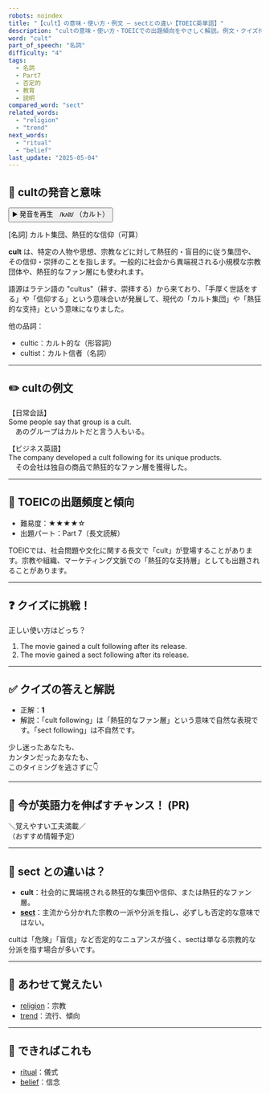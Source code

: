 ```yaml
---
robots: noindex
title: "【cult】の意味・使い方・例文 ― sectとの違い【TOEIC英単語】"
description: "cultの意味・使い方・TOEICでの出題傾向をやさしく解説。例文・クイズ付きでsectとの違いもわかりやすく学べます。"
word: "cult"
part_of_speech: "名詞"
difficulty: "4"
tags:
  - 名詞
  - Part7
  - 否定的
  - 教育
  - 説明
compared_word: "sect"
related_words:
  - "religion"
  - "trend"
next_words:
  - "ritual"
  - "belief"
last_update: "2025-05-04"
---
```


## 🔰 cultの発音と意味

<button class="play-audio" onclick="playTTS('cult')">
  <span class="play-audio-main">
    ▶️ 発音を再生　/kʌlt/
  </span>
  <span class="play-audio-sub">
    （カルト）
  </span>
</button>

[名詞] カルト集団、熱狂的な信仰（可算）

**cult** は、特定の人物や思想、宗教などに対して熱狂的・盲目的に従う集団や、その信仰・崇拝のことを指します。一般的に社会から異端視される小規模な宗教団体や、熱狂的なファン層にも使われます。

語源はラテン語の "cultus"（耕す、崇拝する）から来ており、「手厚く世話をする」や「信仰する」という意味合いが発展して、現代の「カルト集団」や「熱狂的な支持」という意味になりました。

他の品詞：  
- cultic：カルト的な（形容詞）
- cultist：カルト信者（名詞）

---

## ✏️ cultの例文

【日常会話】  
Some people say that group is a cult.  
　あのグループはカルトだと言う人もいる。

【ビジネス英語】  
The company developed a cult following for its unique products.  
　その会社は独自の商品で熱狂的なファン層を獲得した。

---

## 🎯 TOEICの出題頻度と傾向

- 難易度：★★★★☆
- 出題パート：Part 7（長文読解）

TOEICでは、社会問題や文化に関する長文で「cult」が登場することがあります。宗教や組織、マーケティング文脈での「熱狂的な支持層」としても出題されることがあります。

---

## ❓ クイズに挑戦！

正しい使い方はどっち？

1. The movie gained a cult following after its release.  
2. The movie gained a sect following after its release.

---

## ✅ クイズの答えと解説

- 正解：**1**
- 解説：「cult following」は「熱狂的なファン層」という意味で自然な表現です。「sect following」は不自然です。

少し迷ったあなたも、  
カンタンだったあなたも、  
このタイミングを逃さずに👇️

---

## 🚀 今が英語力を伸ばすチャンス！ (PR)

<div class="info-center">
＼覚えやすい工夫満載／<br>  
（おすすめ情報予定）
</div>

---

## 🤔  sect との違いは？

- **cult**：社会的に異端視される熱狂的な集団や信仰、または熱狂的なファン層。
- **[sect](/word/sect)**：主流から分かれた宗教の一派や分派を指し、必ずしも否定的な意味ではない。

cultは「危険」「盲信」など否定的なニュアンスが強く、sectは単なる宗教的な分派を指す場合が多いです。

---

## 🧩 あわせて覚えたい

- [religion](/word/religion)：宗教
- [trend](/word/trend)：流行、傾向

---

## 📖 できればこれも

- [ritual](/word/ritual)：儀式
- [belief](/word/belief)：信念

<!-- cvid: aid09_bid29 -->
